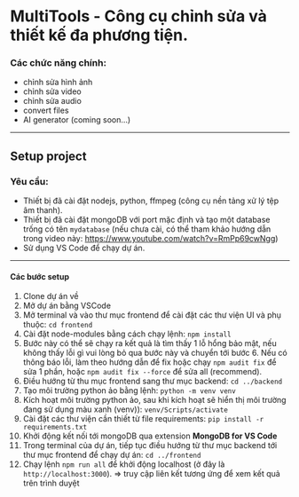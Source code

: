 # MultiTools - Công cụ chỉnh sửa và thiết kế đa phương tiện.

### Các chức năng chính:

- chỉnh sửa hình ảnh
- chỉnh sửa video
- chỉnh sửa audio
- convert files
- AI generator (coming soon...)

---

## Setup project

### Yêu cầu:

- Thiết bị đã cài đặt nodejs, python, ffmpeg (công cụ nền tảng xử lý tệp âm thanh).
- Thiết bị đã cài đặt mongoDB với port mặc định và tạo một database trống có tên `mydatabase` (nếu chưa cài, có thể tham khảo hướng dẫn trong video này: https://www.youtube.com/watch?v=RmPp69cwNgg)
- Sử dụng VS Code để chạy dự án.

---

#### **Các bước setup**

1. Clone dự án về
2. Mở dự án bằng VSCode
3. Mở terminal và vào thư mục frontend để cài đặt các thư viện UI và phụ thuộc: `cd frontend`
4. Cài đặt node-modules bằng cách chạy lệnh: `npm install`
5. Bước này có thể sẽ chạy ra kết quả là tìm thấy 1 lỗ hổng bảo mật, nếu không thấy lỗi gì vui lòng bỏ qua bước này và chuyển tới bước 6. Nếu có thông báo lỗi, làm theo hướng dẫn để fix hoặc chạy `npm audit fix` để sửa 1 phần, hoặc `npm audit fix --force` để sửa all (recommend).
6. Điều hướng từ thu mục frontend sang thư mục backend: `cd ../backend`
7. Tạo môi trường python ảo bằng lệnh:  `python -m venv venv`
8. Kích hoạt môi trường python ảo, sau khi kích hoạt sẽ hiển thị môi trường đang sử dụng màu xanh (venv)): `venv/Scripts/activate`
9. Cài đặt các thư viện cần thiết từ file requirements: `pip install -r requirements.txt`
10. Khởi động kết nối tới mongoDB qua extension **MongoDB for VS Code**
11. Trong terminal của dự án, tiếp tục điều hướng từ thư mục backend tới thư mục frontend để chạy dự án: `cd ../frontend`
12. Chạy lệnh `npm run all` để khởi động localhost (ở đây là `http://localhost:3000`).
    => truy cập liên kết tương ứng để xem kết quả trên trình duyệt

